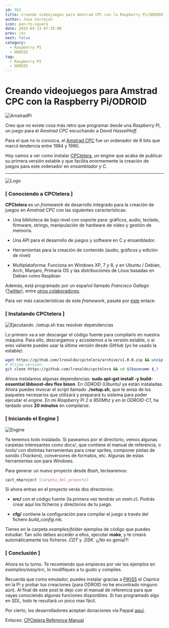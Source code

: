 ```yaml
---
id: 562
title: Creando videojuegos para Amstrad CPC con la Raspberry Pi/ODROID
author: Jose Cerrejon
icon: pen-to-square
date: 2015-05-13 07:35:00
prev: /es
next: false
category:
  - Raspberry PI
  - ODROID
tag:
  - Raspberry PI
  - ODROID
---
```


# Creando videojuegos para Amstrad CPC con la Raspberry Pi/ODROID

![AmstradPi](/images/2015/05/AmstradPi.jpg)

Creo que no existe cosa más retro que programar desde una *Raspberry Pi*, un juego para el *Amstrad CPC* escuchando a *David HasselHoff*.

Para el que no lo conozca, el [Amstrad CPC](http://es.wikipedia.org/wiki/Amstrad_CPC) fue un ordenador de 8 bits que marcó tendencia entre 1984 y 1990.

Hoy vamos a ver como instalar [CPCtelera](https://github.com/lronaldo/cpctelera), un engine que acaba de publicar su primera versión estable y que facilita enormemente la creación de juegos para este ordenador en *ensamblador y C*.

- - -
![Logo](/images/2015/05/cpctelera_logo.png)

### [ Conociendo a CPCtelera ]

**CPCtelera** es un *framework* de desarrollo integrado para la creación de juegos en *Amstrad CPC* con las siguientes características:

* Una biblioteca de bajo nivel con soporte para: gráficos, audio, teclado, firmware, strings, manipulación de hardware de vídeo y gestión de memoria.

* Una API para el desarrollo de juegos y software en C y ensamblador.

* Herramientas para la creación de contenido (audio, gráficos y edición de nivel)

* Multiplataforma: Funciona en Windows XP, 7 y 8, y en Ubuntu / Debian, Arch, Manjaro, Primaria OS y las distribuciones de Linux basadas en Debian como Raspbian

Además, está programado por un español llamado *Francisco Gallego* ([Twitter](https://twitter.com/frangallegobr)), entre [otros colaboradores](http://lronaldo.github.io/cpctelera/files/authors-txt.html).

Para ver más características de este *framework*, pasate por [éste](http://lronaldo.github.io/cpctelera/files/readme-txt.html#Welcome_to_CPCtelera!) enlace.

### [ Instalando CPCtelera ]

![Ejecutando ./setup.sh tras resolver dependencias](/images/2015/05/cpctelera_s0.png "Ejecutando ./setup.sh tras resolver dependencias")

Lo primero va a ser descargar el código fuente para compilarlo en nuestra máquina. Para ello, descargamos y accedemos a la versión estable, o si eres valiente puedes usar la última versión desde *GitHub* (yo he usado la estable):

```bash
wget https://github.com/lronaldo/cpctelera/archive/v1.0.0.zip && unzip -nq $(basename $_) && rm $(basename $_) && cd cpctelera-1.0.0/
# Última versión:
git clone https://github.com/lronaldo/cpctelera && cd $(basename $_)
```

Ahora instalamos algunas dependencias: **sudo apt-get install -y build-essential libboost-dev flex bison**. En *ODROID (Ubuntu)* ya están instaladas. Ahora puedes invocar el *script* llamado **./setup.sh**, que te avisa de los paquetes necesarios que utilizará y preparará tu sistema para poder ejecutar el *engine*. En mi *Raspberry Pi 2 a 950Mhz y en la ODROID-C1*, ha tardado unos **20 minutos** en compilarse.

### [ Iniciando el Engine ]

![Engine](/images/2015/05/cpct_creatingMaskedSprites.png)

Ya tenemos todo instalado. Si paseamos por el directorio, vemos algunas carpetas interesantes como *docs/*, que contiene el manual de referencia, o *tools/* con distintas herramientas para crear sprites, componer pistas de sonido (*Trackers*), conversores de formatos, etc. Algunas de estas herramientas son para *Windows*.

Para generar un nuevo proyecto desde *Bash*, teclearemos:

```bash
cpct_mkproject [carpeta_del_proyecto]
```

Si ahora entras en el proyecto verás dos directorios:

* **src/** con el código fuente (la primera vez tendrás un *main.c*). Podrás crear aquí los ficheros y directorios de tu juego.

* **cfg/** contiene la configuración para compilar el juego a través del fichero *build_config.mk*.

Tienes en la carpeta *examples/folder* ejemplos de código que puedes estudiar. Tan sólo debes acceder a ellos, ejecutar **make**, y te creará automáticamente los ficheros *.CDT* y *.DSK*. ¡¿No es genial?!

### [ Conclusión ]

Ahora es tu turno. Te recomiendo que empieces por ver los ejemplos en *examples/easy/src*, lo modifiques a tu gusto y compiles.

Recuerda que como emulador, puedes instalar gracias a [PiKISS](https://github.com/jmcerrejon/PiKISS) el *Caprice* en la Pi y probar tus creaciones (para ODROID no he encontrado ninguno aún). Al final de este post te dejo con el manual de referencia para que vayas conociendo algunas funciones disponibles. Si has programado algo en *SDL*, todo te resultará un poco mas fácil. 

Por cierto, los desarrolladores aceptan donaciones vía Paypal [aquí](https://www.paypal.com/uk/cgi-bin/webscr?cmd=_flow&SESSION=oCTrbk98rrTlG8Le1oxpuu4PNw1mX79vza1hHmhB0rNN3AA-Jqe9yrm6EIu&dispatch=5885d80a13c0db1f8e263663d3faee8d99e4111b56ef0eae45e68b8988f5b2dd).

Enlaces: [CPCtelera Reference Manual](http://lronaldo.github.io/cpctelera/files/readme-txt.html)